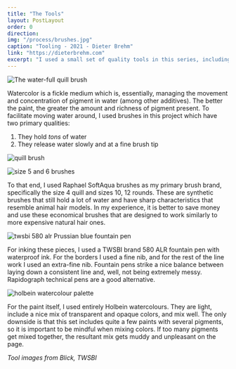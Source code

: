 ```yaml
---
title: "The Tools"
layout: PostLayout
order: 0
direction:
img: "/process/brushes.jpg"
caption: "Tooling - 2021 - Dieter Brehm"
link: "https://dieterbrehm.com"
excerpt: "I used a small set of quality tools in this series, including pens, pencils, brushes, and paint."
---
```


![The water-full quill brush](/process/quill.jpg)

Watercolor is a fickle medium which is, essentially, managing the movement and concentration of pigment in water (among other additives). The better the paint, the greater the amount and richness of pigment present. To facilitate moving water around, I used brushes in this project which have two primary qualities:

1. They hold *tons* of water
2. They release water slowly and at a fine brush tip

![quill brush](/process/brushprofile.jpg)

![size 5 and 6 brushes](/process/brushslim.jpg)
 
To that end, I used Raphael SoftAqua brushes as my primary brush brand, specifically the size 4 quill and sizes 10, 12 rounds. These are synthetic brushes that still hold a lot of water and have sharp characteristics that resemble animal hair models. In my experience, it is better to save money and use these economical brushes that are designed to work similarly to more expensive natural hair ones.

![twsbi 580 alr Prussian blue fountain pen](/process/twsbi.png)

For inking these pieces, I used a TWSBI brand 580 ALR fountain pen with waterproof ink. For the borders I used a fine nib, and for the rest of the line work I used an extra-fine nib. Fountain pens strike a nice balance between laying down a consistent line and, well, not being extremely messy. Rapidograph technical pens are a good alternative.

![holbein watercolour palette](/process/palette.jpg)

For the paint itself, I used entirely Holbein watercolours. They are light, include a nice mix of transparent and opaque colors, and mix well. The only downside is that this set includes quite a few paints with several pigments, so it is important to be mindful when mixing colors. If too many pigments get mixed together, the resultant mix gets muddy and unpleasant on the page.

*Tool images from Blick, TWSBI* 